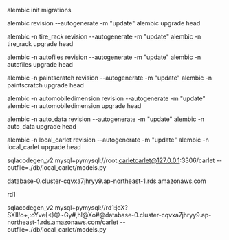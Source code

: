 alembic init migrations

alembic revision --autogenerate -m "update"
alembic upgrade head



alembic -n tire_rack revision --autogenerate  -m "update"
alembic -n tire_rack upgrade head


alembic -n autofiles revision --autogenerate  -m "update"
alembic -n autofiles upgrade head

alembic -n paintscratch revision --autogenerate  -m "update"
alembic -n paintscratch upgrade head

alembic -n automobiledimension revision --autogenerate  -m "update"
alembic -n automobiledimension upgrade head

alembic -n auto_data revision --autogenerate  -m "update"
alembic -n auto_data upgrade head


alembic -n local_carlet revision --autogenerate  -m "update"
alembic -n local_carlet upgrade head


sqlacodegen_v2 mysql+pymysql://root:carletcarlet@127.0.0.1:3306/carlet --outfile=./db/local_carlet/models.py


database-0.cluster-cqvxa7jhryy9.ap-northeast-1.rds.amazonaws.com

rd1


sqlacodegen_v2 mysql+pymysql://rd1:joX?SXII!o+,:oYve{<}@~Gy#,hl@Xo#@database-0.cluster-cqvxa7jhryy9.ap-northeast-1.rds.amazonaws.com/carlet --outfile=./db/local_carlet/models.py